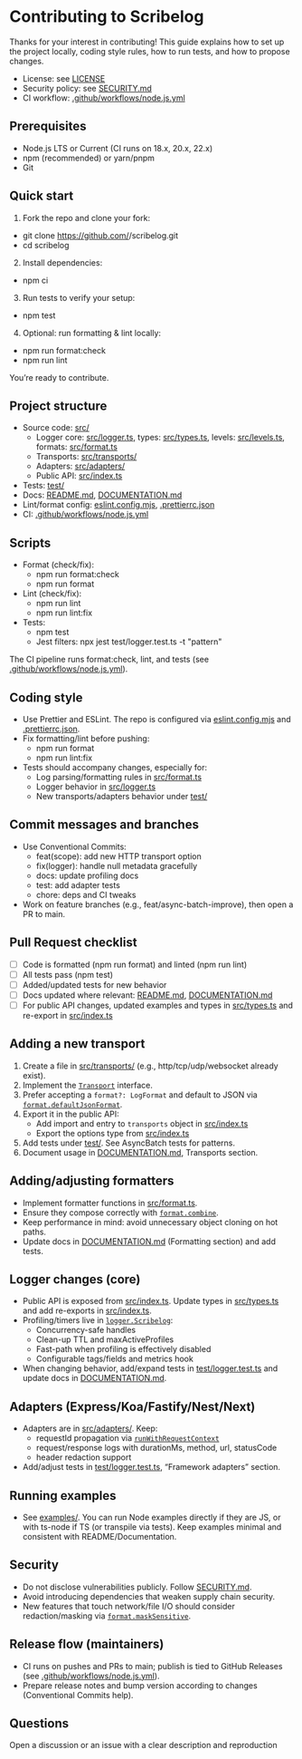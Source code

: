 # Contributing to Scribelog

Thanks for your interest in contributing! This guide explains how to set up the project locally, coding style rules, how to run tests, and how to propose changes.

- License: see [LICENSE](LICENSE)
- Security policy: see [SECURITY.md](SECURITY.md)
- CI workflow: [.github/workflows/node.js.yml](.github/workflows/node.js.yml)

## Prerequisites

- Node.js LTS or Current (CI runs on 18.x, 20.x, 22.x)
- npm (recommended) or yarn/pnpm
- Git

## Quick start

1) Fork the repo and clone your fork:
- git clone https://github.com/<your-username>/scribelog.git
- cd scribelog

2) Install dependencies:
- npm ci

3) Run tests to verify your setup:
- npm test

4) Optional: run formatting & lint locally:
- npm run format:check
- npm run lint

You’re ready to contribute.

## Project structure

- Source code: [src/](src)
  - Logger core: [src/logger.ts](src/logger.ts), types: [src/types.ts](src/types.ts), levels: [src/levels.ts](src/levels.ts), formats: [src/format.ts](src/format.ts)
  - Transports: [src/transports/](src/transports)
  - Adapters: [src/adapters/](src/adapters)
  - Public API: [src/index.ts](src/index.ts)
- Tests: [test/](test)
- Docs: [README.md](README.md), [DOCUMENTATION.md](DOCUMENTATION.md)
- Lint/format config: [eslint.config.mjs](eslint.config.mjs), [.prettierrc.json](/.prettierrc.json)
- CI: [.github/workflows/node.js.yml](.github/workflows/node.js.yml)

## Scripts

- Format (check/fix):
  - npm run format:check
  - npm run format
- Lint (check/fix):
  - npm run lint
  - npm run lint:fix
- Tests:
  - npm test
  - Jest filters: npx jest test/logger.test.ts -t "pattern"

The CI pipeline runs format:check, lint, and tests (see [.github/workflows/node.js.yml](.github/workflows/node.js.yml)).

## Coding style

- Use Prettier and ESLint. The repo is configured via [eslint.config.mjs](eslint.config.mjs) and [.prettierrc.json](/.prettierrc.json).
- Fix formatting/lint before pushing:
  - npm run format
  - npm run lint:fix
- Tests should accompany changes, especially for:
  - Log parsing/formatting rules in [src/format.ts](src/format.ts)
  - Logger behavior in [src/logger.ts](src/logger.ts)
  - New transports/adapters behavior under [test/](test)

## Commit messages and branches

- Use Conventional Commits:
  - feat(scope): add new HTTP transport option
  - fix(logger): handle null metadata gracefully
  - docs: update profiling docs
  - test: add adapter tests
  - chore: deps and CI tweaks
- Work on feature branches (e.g., feat/async-batch-improve), then open a PR to main.

## Pull Request checklist

- [ ] Code is formatted (npm run format) and linted (npm run lint)
- [ ] All tests pass (npm test)
- [ ] Added/updated tests for new behavior
- [ ] Docs updated where relevant: [README.md](README.md), [DOCUMENTATION.md](DOCUMENTATION.md)
- [ ] For public API changes, updated examples and types in [src/types.ts](src/types.ts) and re-export in [src/index.ts](src/index.ts)

## Adding a new transport

1) Create a file in [src/transports/](src/transports) (e.g., http/tcp/udp/websocket already exist).
2) Implement the [`Transport`](src/types.ts) interface.
3) Prefer accepting a `format?: LogFormat` and default to JSON via [`format.defaultJsonFormat`](src/format.ts).
4) Export it in the public API:
   - Add import and entry to `transports` object in [src/index.ts](src/index.ts)
   - Export the options type from [src/index.ts](src/index.ts)
5) Add tests under [test/](test). See AsyncBatch tests for patterns.
6) Document usage in [DOCUMENTATION.md](DOCUMENTATION.md), Transports section.

## Adding/adjusting formatters

- Implement formatter functions in [src/format.ts](src/format.ts).
- Ensure they compose correctly with [`format.combine`](src/format.ts).
- Keep performance in mind: avoid unnecessary object cloning on hot paths.
- Update docs in [DOCUMENTATION.md](DOCUMENTATION.md) (Formatting section) and add tests.

## Logger changes (core)

- Public API is exposed from [src/index.ts](src/index.ts). Update types in [src/types.ts](src/types.ts) and add re-exports in [src/index.ts](src/index.ts).
- Profiling/timers live in [`logger.Scribelog`](src/logger.ts):
  - Concurrency-safe handles
  - Clean-up TTL and maxActiveProfiles
  - Fast-path when profiling is effectively disabled
  - Configurable tags/fields and metrics hook
- When changing behavior, add/expand tests in [test/logger.test.ts](test/logger.test.ts) and update docs in [DOCUMENTATION.md](DOCUMENTATION.md).

## Adapters (Express/Koa/Fastify/Nest/Next)

- Adapters are in [src/adapters/](src/adapters). Keep:
  - requestId propagation via [`runWithRequestContext`](src/requestContext.ts)
  - request/response logs with durationMs, method, url, statusCode
  - header redaction support
- Add/adjust tests in [test/logger.test.ts](test/logger.test.ts), “Framework adapters” section.

## Running examples

- See [examples/](examples). You can run Node examples directly if they are JS, or with ts-node if TS (or transpile via tests). Keep examples minimal and consistent with README/Documentation.

## Security

- Do not disclose vulnerabilities publicly. Follow [SECURITY.md](SECURITY.md).
- Avoid introducing dependencies that weaken supply chain security.
- New features that touch network/file I/O should consider redaction/masking via [`format.maskSensitive`](src/format.ts).

## Release flow (maintainers)

- CI runs on pushes and PRs to main; publish is tied to GitHub Releases (see [.github/workflows/node.js.yml](.github/workflows/node.js.yml)).
- Prepare release notes and bump version according to changes (Conventional Commits help).

## Questions

Open a discussion or an issue with a clear description and reproduction
